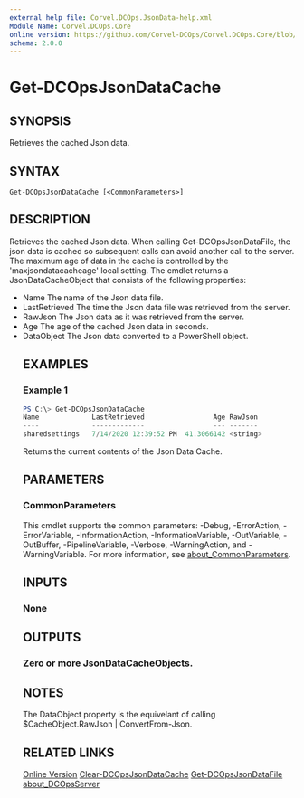 ```yaml
---
external help file: Corvel.DCOps.JsonData-help.xml
Module Name: Corvel.DCOps.Core
online version: https://github.com/Corvel-DCOps/Corvel.DCOps.Core/blob/main/Source/docs/Get-DCOpsJsonDataCache.md
schema: 2.0.0
---
```


# Get-DCOpsJsonDataCache

## SYNOPSIS
Retrieves the cached Json data.

## SYNTAX

```
Get-DCOpsJsonDataCache [<CommonParameters>]
```

## DESCRIPTION
Retrieves the cached Json data.
When calling Get-DCOpsJsonDataFile, the json data is cached so subsequent calls can avoid another
call to the server. The maximum age of data in the cache is controlled by the 'maxjsondatacacheage' 
local setting.
The cmdlet returns a JsonDataCacheObject that consists of the following properties:
- Name <string> The name of the Json data file.
- LastRetrieved <datetime> The time the Json data file was retrieved from the server.
- RawJson <string> The Json data as it was retrieved from the server.
- Age <double> The age of the cached Json data in seconds.
- DataObject <object> The Json data converted to a PowerShell object. 

## EXAMPLES

### Example 1
```powershell
PS C:\> Get-DCOpsJsonDataCache
Name             LastRetrieved                 Age RawJson
----             -------------                 --- -------
sharedsettings   7/14/2020 12:39:52 PM  41.3066142 <string>
```

Returns the current contents of the Json Data Cache.

## PARAMETERS

### CommonParameters
This cmdlet supports the common parameters: -Debug, -ErrorAction, -ErrorVariable, -InformationAction, -InformationVariable, -OutVariable, -OutBuffer, -PipelineVariable, -Verbose, -WarningAction, and -WarningVariable. For more information, see [about_CommonParameters](http://go.microsoft.com/fwlink/?LinkID=113216).

## INPUTS

### None

## OUTPUTS

### Zero or more JsonDataCacheObjects.

## NOTES
The DataObject property is the equivelant of calling $CacheObject.RawJson | ConvertFrom-Json.

## RELATED LINKS
[Online Version](https://github.com/Corvel-DCOps/Corvel.DCOps.Core/blob/main/Source/docs/Get-DCOpsJsonDataCache.md)
[Clear-DCOpsJsonDataCache]()
[Get-DCOpsJsonDataFile]()
[about_DCOpsServer]()
